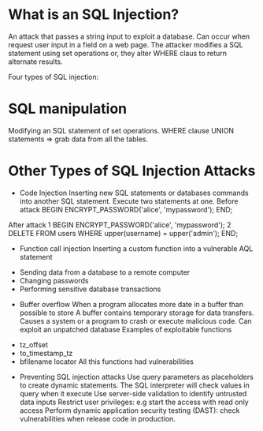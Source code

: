 # What is an SQL Injection?
An attack that passes a string input to exploit a database.
Can occur when request user input in a field on a web page.
The attacker modifies a SQL statement using set operations or, they alter WHERE claus to return alternate results. 

Four types of SQL injection:

# SQL manipulation
Modifying an SQL statement of set operations.
WHERE clause
UNION statements
=> grab data from all the tables.

# Other Types of SQL Injection Attacks

  * Code Injection
Inserting new SQL statements or databases commands into another SQL statement.
Execute two statements at one.
Before attack
BEGIN ENCRYPT_PASSWORD('alice', 'mypassword'); END;

After attack
1 BEGIN ENCRYPT_PASSWORD('alice', 'mypassword');
2 DELETE FROM users WHERE upper(username) = upper('admin'); END;

  * Function call injection
Inserting a custom function into a vulnerable AQL statement
  - Sending data from a database to a remote computer
  - Changing passwords
  - Performing sensitive database transactions

  * Buffer overflow
When a program allocates more date in a buffer than possible to store
A buffer contains temporary storage for data transfers.
Causes a system or a program to crash or execute malicious code.
Can exploit an unpatched database
Examples of exploitable functions
  - tz_offset
  - to_timestamp_tz
  - bfilename locator
All this functions had vulnerabilities

* Preventing SQL injection attacks
Use query parameters as placeholders to create dynamic statements.
  The SQL interpreter will check values in query when it execute
Use server-side validation to identify untrusted data inputs
Restrict user privileges: e.g start the access with read only access
Perform dynamic application security testing (DAST): check vulnerabilities when release code in production.
